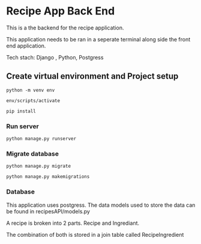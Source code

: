 # Recipe App Back End

This is a the backend for the recipe application.

This application needs to be ran in a seperate terminal along side the front end application.

Tech stach: Django , Python, Postgress

## Create virtual environment and Project setup

```
python -m venv env

env/scripts/activate

pip install
```

### Run server

```
python manage.py runserver
```

### Migrate database

```
python manage.py migrate

python manage.py makemigrations
```

### Database

This application uses postgress. The data models used to store the data can be found in recipesAPI/models.py

A recipe is broken into 2 parts. Recipe and Ingrediant.

The combination of both is stored in a join table called RecipeIngredient
